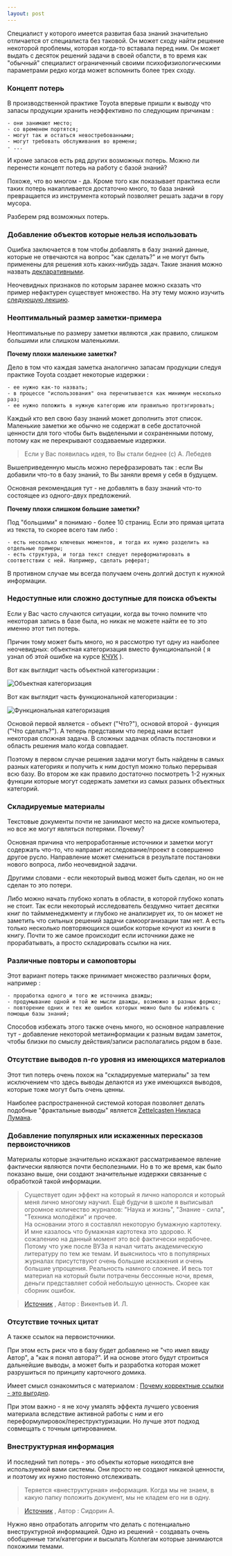 ```yaml
---
layout: post
---
```


Специалист у которого имеется развитая база знаний значительно отличается от специалиста без таковой. Он может сходу найти решение некоторой проблемы, которая когда-то вставала перед ним. Он может выдать с десяток решений задачи в своей обалсти, в то время как "обычный" специалист ограниченный своими психофизиологическими параметрами редко когда может вспомнить более трех сходу. 

### Концепт потерь 

В производственной практике Toyota впервые пришли к выводу что запасы продукции хранить неэффективно по следующим причинам : 

	- они занимают место;
	- со временем портятся;
	- могут так и остаться невостребованными;
	- могут требовать обслуживания во времени;
	- ... 

И кроме запасов есть ряд других возможных потерь.  Можно ли перенести концепт потерь на работу с базой знаний? 

Похоже, что во многом - да. Кроме того как показывает практика если таких потерь накапливается достаточно много, то база знаний превращается из инструмента который позволяет решать задачи в гору мусора. 

Разберем ряд возможных потерь. 

### Добавление объектов которые нельзя использовать  
Ошибка заключается в том чтобы добавлять в базу знаний данные, которые не отвечаются на вопрос "как сделать?" и не могут быть применены для решения хоть каких-нибудь задач. Такие знания можно назвать [декларативными](https://vikent.ru/enc/2986/).

Неочевидных признаков по которым заранее можно сказать что пример нефактурен существует множество. На эту тему можно изучить [следующую лекцию](https://koncentrator.club/talk/site/my_ne_umeem_chitat_30_oshibok_v_rabote_s_informaciei). 

### Неоптимальный размер заметки-примера  
Неоптимальные по размеру заметки являются ,как правило, слишком большими или слишком маленькими.  

**Почему плохи маленькие заметки?**

Дело в том что каждая заметка аналогично запасам продукции следуя практике Toyota создает некоторые издержки : 

	- ее нужно как-то назвать;
	- в процессе "использования" она перечитывается как минимум несколько раз;
	- ее нужно положить в нужную категорию или правильно протэгировать;

Каждый кто вел свою базу знаний может дополнить этот список. Маленькие заметки же обычно не содержат в себе достаточной ценности для того чтобы быть выделеными и сохраненными потому, потому как не перекрывают создаваемые издержки. 

> Если у Вас появилась идея, то Вы стали беднее (с) А. Лебедев 

Вышеприведенную мысль можно перефразировать так : если Вы добавили что-то в базу знаний, то Вы заняли время у себя в будущем. 

Основная рекомендация тут - не добавлять в базу знаний что-то состоящее из одного-двух предложений. 

**Почему плохи слишком большие заметки?**

Под "большими" я понимаю - более 10 страниц. Если это прямая цитата из текста, то скорее всего там либо :  

	- есть несколько ключевых моментов, и тогда их нужно разделить на отдельные примеры;
	- есть структура, и тогда текст следует переформатировать в соответствии с ней. Например, сделать реферат;

В противном случае мы всегда получаем очень долгий доступ к нужной информации.  

### Недоступные или сложно доступные для поиска объекты  
Если у Вас часто случаются ситуации, когда вы точно помните что некоторая запись в базе была, но никак не можете найти ее то это именно этот тип потерь.  

Причин тому может быть много, но я рассмотрю тут одну из наиболее неочевидных: объектная категоризация вместо функциональной ( я узнал об этой ошибке на курсе [КЧУК](https://kchuk.com/) ). 

Вот как выглядит часть объектной категоризации : 

![Объектная категоризация](/assets/img1.png) 

Вот как выглядит часть функциональной категоризации : 

![Функциональная категоризация](/assets/img2.png)

Основой первой является - объект ("Что?"), основой второй - функция ("Что сделать?").  А теперь представим что перед нами встает некоторая сложная задача. В сложных задачах область постановки и область решения мало когда совпадает. 

Поэтому в первом случае решения задачи могут быть найдены в самых разных категориях и получить к ним доступ можно только перерывая всю базу. Во втором же как правило достаточно посмотреть 1-2 нужных функции которые могут содержать заметки из самых разынх объектных категорий. 

### Складируемые материалы 
Текстовые документы почти не занимают место на диске компьютера, но все же могут являться потерями. Почему? 

Основная причина что непроработанные источники и заметки могут содержать что-то, что направит исследование/проект в совершенно другое русло. Направление может смениться в результате постановки нового вопроса, либо неочевидной задачи.  

Другими словами - если некоторый вывод может быть сделан, но он не сделан то это потери.

Либо можно начать глубоко копать в области, в которой глубоко копать не стоит. Так если некоторый исследователь бездумно читает десятки книг по таймменеджменту и глубоко не анализирует их, то он может не заметить что сильных решений задачи самоорганизации там нет. А есть только несколько повторяющихся ошибок которые кочуют из книги в книгу. Почти то же самое происходит если источники даже не прорабатывать, а просто складировать ссылки на них.  

### Различные повторы и самоповторы
Этот вариант потерь также принимает множество различных форм, например : 

	- проработка одного и того же источника дважды; 
	- продумывание одной и той же мысли дважды, возможно в разных формах;
	- повторение одних и тех же ошибок которых можно было бы избежать с помощью базы знаний;  

Способов избежать этого также очень много, но основное направление тут - добавление некоторой метаинформации к разным видам заметок, чтобы близки по смыслу действия/записи располагались рядом в базе.  

### Отсутствие выводов n-го уровня из имеющихся материалов 
Этот тип потерь очень похож на "складируемые материалы" за тем исключением что здесь выводы делаются из уже имеющихся выводов, которые тоже могут быть очень ценны.    

Наиболее распространенной системой которая позволяет делать подобные "фрактальные выводы" является [Zettelcasten Никласа Лумана](https://habr.com/ru/post/508672). 

### Добавление популярных или искаженных пересказов первоисточников 
Материалы которые значительно искажают рассматриваемое явление фактически являются почти бесполезными. Но в то же время, как было показано выше, они создают значительные издержки связанные с обработкой такой информации.  

>Существует один эффект на который я лично напоролся и который меня лично многому научил. Ещё будучи в школе я выписывал огромное количество журналов:  "Наука и жизнь", "Знание - сила", "Техника молодёжи" и прочее.   
>На основании этого я составлял некоторую бумажную картотеку. И мне казалось что бумажная картотека это здорово.  К сожалению на данный момент это всё фактически нерабочее. Потому что уже после ВУЗа я начал читать академическую литературу по тем же темам. И выяснилось что в популярных журналах присутствуют очень большие искажения и очень большие упрощения. Реальность намного сложнее. И весь тот материал на который были потрачены бессонные ночи, время, деньги представляет собой небольшую ценность. Скорее как сборник ошибок.

>[Источник](https://www.youtube.com/watch?v=NW0BdSPUNgE) , Автор :  Викентьев И. Л. 

### Отсутствие точных цитат
А также ссылок на первоисточники.

При этом есть риск что в базу будет добавлено не "что имел ввиду Автор", а "как я понял автора?". И на основе этого будут строиться дальнейшие выводы, а может быть и разработка которая может разрушиться по принципу карточного домика.  

 Имеет смысл ознакомиться с материалом : [Почему корректные ссылки - это выгодно](http://www.triz-chance.ru/citirovanie.html). 

При этом важно - я не хочу умалять эффекта лучшего усвоения материала вследствие активной работы с ним и его переформулировок/переструктуризации. Но лучше этот подход совмещать с точным цитированием.  

### Внеструктурная информация 
И последний тип потерь - это объекты которые ниходятся вне используемой вами системы. Они просто не создают никакой ценности, и поэтому их нужно постоянно отслеживать.  

> Теряется «внеструктурная» информация. Когда мы не знаем, в какую папку положить документ, мы не кладем его ни в одну. 

> [Источник](https://habr.com/ru/company/oleg-bunin/blog/491884/) , Автор :  Сидорин А. 

Нужно явно отработать алгоритм что делать с потенциально внеструктурной информацией. Одно из решений - создавать очень обобщенные тэги/категории и высылать Коллегам которые занимаются похожими темами.  